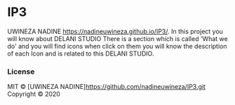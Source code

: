 # IP3
UWINEZA NADINE
https://nadineuwineza.github.io/IP3/.
In this project you will know about DELANI STUDIO There is a section which is called 'What we do' and you will find icons when click on them you will know the description of each Icon and is related to this DELANI STUDIO.
### License
MIT © [UWINEZA NADINE]https://github.com/nadineuwineza/IP3.git
Copyright © 2020